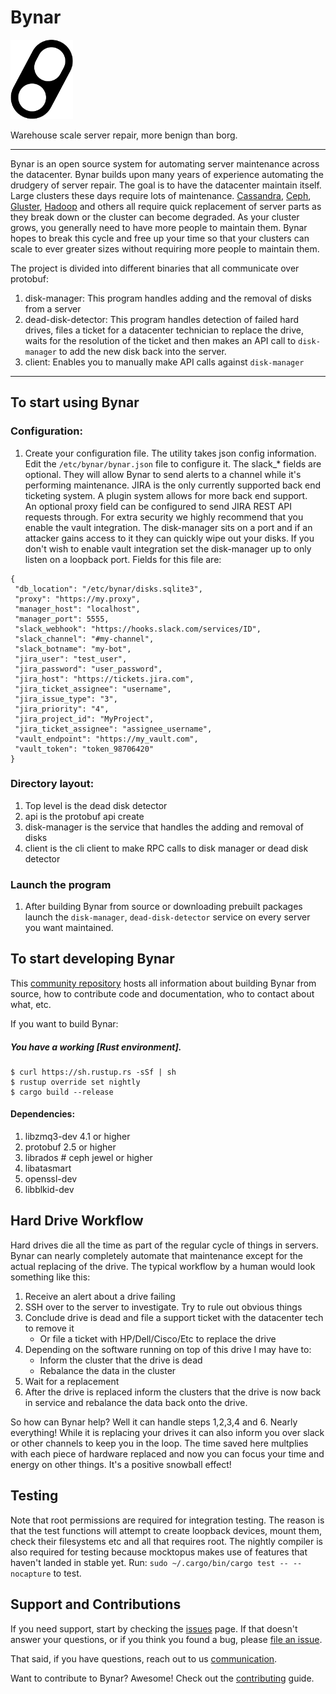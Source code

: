 # Bynar
<img src="bynar.png" width=100>

Warehouse scale server repair, more benign than borg.

----

Bynar is an open source system for automating server maintenance
across the datacenter.  Bynar builds upon many years of experience
automating the drudgery of server repair. The goal is to have the
datacenter maintain itself.  Large clusters these days require
lots of maintenance.  [Cassandra], [Ceph], [Gluster], [Hadoop] and others
all require quick replacement of server parts as they break down or the cluster
can become degraded.  As your cluster grows, you generally need to have more
people to maintain them.  Bynar hopes to break this cycle and
free up your time so that your clusters can scale to ever greater sizes
without requiring more people to maintain them.  

The project is divided into different binaries that all communicate over protobuf:
1. disk-manager: This program handles adding and the removal of disks from a server
2. dead-disk-detector:  This program handles detection of failed hard drives, files a ticket
for a datacenter technician to replace the drive, waits for the resolution of the ticket and
then makes an API call to `disk-manager` to add the new disk back into the server.
3. client: Enables you to manually make API calls against `disk-manager`


----

## To start using Bynar

### Configuration:
1. Create your configuration file.  The utility takes json config
information.  Edit the `/etc/bynar/bynar.json` file to configure it.
The slack_* fields are optional.  They will allow Bynar to send alerts to a
channel while it's performing maintenance. JIRA is the only currently supported
back end ticketing system.  A plugin system allows for more back end support.  
An optional proxy field can be configured to send JIRA REST API requests through.
For extra security we highly recommend that you enable the vault integration.
The disk-manager sits on a port and if an attacker gains access to it they can
quickly wipe out your disks.  If you don't wish to enable vault integration
set the disk-manager up to only listen on a loopback port.
Fields for this file are:
```
{
 "db_location": "/etc/bynar/disks.sqlite3",
 "proxy": "https://my.proxy",
 "manager_host": "localhost",
 "manager_port": 5555,
 "slack_webhook": "https://hooks.slack.com/services/ID",
 "slack_channel": "#my-channel",
 "slack_botname": "my-bot",
 "jira_user": "test_user",
 "jira_password": "user_password",
 "jira_host": "https://tickets.jira.com",
 "jira_ticket_assignee": "username",
 "jira_issue_type": "3",
 "jira_priority": "4",
 "jira_project_id": "MyProject",
 "jira_ticket_assignee": "assignee_username",
 "vault_endpoint": "https://my_vault.com",
 "vault_token": "token_98706420"
}
```
### Directory layout:
1. Top level is the dead disk detector
2. api is the protobuf api create
3. disk-manager is the service that handles the adding and removal of disks
4. client is the cli client to make RPC calls to disk manager or dead disk
detector

### Launch the program
1. After building Bynar from source or downloading prebuilt packages
launch the `disk-manager`, `dead-disk-detector` service on every server you want
maintained.

## To start developing Bynar

This [community repository] hosts all information about
building Bynar from source, how to contribute code
and documentation, who to contact about what, etc.

If you want to build Bynar:

##### You have a working [Rust environment].

```
$ curl https://sh.rustup.rs -sSf | sh
$ rustup override set nightly
$ cargo build --release
```
#### Dependencies:
1. libzmq3-dev  4.1 or higher
2. protobuf  2.5 or higher
3. librados  # ceph jewel or higher
4. libatasmart
5. openssl-dev
6. libblkid-dev

## Hard Drive Workflow
Hard drives die all the time as part of the regular cycle of things in servers.  Bynar
can nearly completely automate that maintenance except for the actual replacing of
the drive.  The typical workflow by a human would look something like this:
1. Receive an alert about a drive failing
2. SSH over to the server to investigate.  Try to rule out obvious things
3. Conclude drive is dead and file a support ticket with the datacenter tech to remove it
   * Or file a ticket with HP/Dell/Cisco/Etc to replace the drive
4. Depending on the software running on top of this drive I may have to:
   * Inform the cluster that the drive is dead
   * Rebalance the data in the cluster
5. Wait for a replacement
6. After the drive is replaced inform the clusters that the drive is now back
in service and rebalance the data back onto the drive.

So how can Bynar help?  Well it can handle steps 1,2,3,4 and 6.  Nearly everything!
While it is replacing your drives it can also inform you over slack or other channels
to keep you in the loop.
The time saved here multplies with each piece of hardware replaced and now you 
can focus your time and energy on other things.  It's a positive snowball effect!

## Testing

Note that root permissions are required for integration testing.  The reason
is that the test functions will attempt to create loopback devices, mount them,
check their filesystems etc and all that requires root. The nightly compiler
is also required for testing because mocktopus makes use of features that 
haven't landed in stable yet.  Run: `sudo ~/.cargo/bin/cargo test -- --nocapture` to test.

## Support and Contributions

If you need support, start by checking the [issues] page.
If that doesn't answer your questions, or if you think you found a bug,
please [file an issue].

That said, if you have questions, reach out to us
[communication].

Want to contribute to Bynar? Awesome! Check out the [contributing](https://github.com/Comcast/Bynar/blob/master/Contributing.md) guide.

[Cassandra]: http://cassandra.apache.org/
[Ceph]: http://docs.ceph.com/docs/master/
[Hadoop]: http://hadoop.apache.org/
[Gluster]: https://www.gluster.org/
[communication]: https://github.com/Comcast/Bynar/issues/new
[community repository]: https://github.com/Comcast/Bynar
[file an issue]: https://github.com/Comcast/Bynar/issues/new
[issues]: https://github.com/Comcast/Bynar/issues
